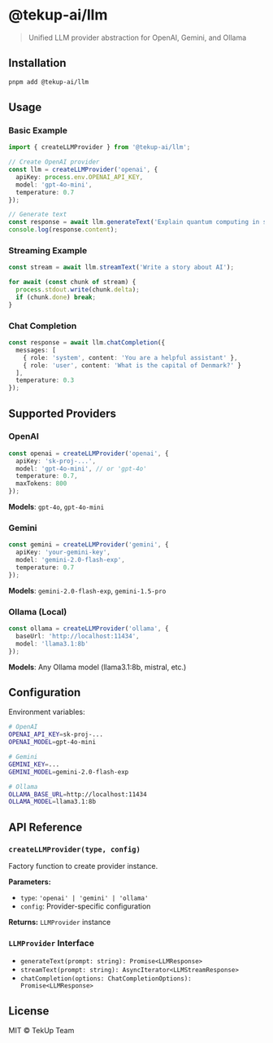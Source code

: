 # @tekup-ai/llm

> Unified LLM provider abstraction for OpenAI, Gemini, and Ollama

## Installation

```bash
pnpm add @tekup-ai/llm
```

## Usage

### Basic Example

```typescript
import { createLLMProvider } from '@tekup-ai/llm';

// Create OpenAI provider
const llm = createLLMProvider('openai', {
  apiKey: process.env.OPENAI_API_KEY,
  model: 'gpt-4o-mini',
  temperature: 0.7
});

// Generate text
const response = await llm.generateText('Explain quantum computing in simple terms');
console.log(response.content);
```

### Streaming Example

```typescript
const stream = await llm.streamText('Write a story about AI');

for await (const chunk of stream) {
  process.stdout.write(chunk.delta);
  if (chunk.done) break;
}
```

### Chat Completion

```typescript
const response = await llm.chatCompletion({
  messages: [
    { role: 'system', content: 'You are a helpful assistant' },
    { role: 'user', content: 'What is the capital of Denmark?' }
  ],
  temperature: 0.3
});
```

## Supported Providers

### OpenAI

```typescript
const openai = createLLMProvider('openai', {
  apiKey: 'sk-proj-...',
  model: 'gpt-4o-mini', // or 'gpt-4o'
  temperature: 0.7,
  maxTokens: 800
});
```

**Models**: `gpt-4o`, `gpt-4o-mini`

### Gemini

```typescript
const gemini = createLLMProvider('gemini', {
  apiKey: 'your-gemini-key',
  model: 'gemini-2.0-flash-exp',
  temperature: 0.7
});
```

**Models**: `gemini-2.0-flash-exp`, `gemini-1.5-pro`

### Ollama (Local)

```typescript
const ollama = createLLMProvider('ollama', {
  baseUrl: 'http://localhost:11434',
  model: 'llama3.1:8b'
});
```

**Models**: Any Ollama model (llama3.1:8b, mistral, etc.)

## Configuration

Environment variables:

```bash
# OpenAI
OPENAI_API_KEY=sk-proj-...
OPENAI_MODEL=gpt-4o-mini

# Gemini
GEMINI_KEY=...
GEMINI_MODEL=gemini-2.0-flash-exp

# Ollama
OLLAMA_BASE_URL=http://localhost:11434
OLLAMA_MODEL=llama3.1:8b
```

## API Reference

### `createLLMProvider(type, config)`

Factory function to create provider instance.

**Parameters:**
- `type`: `'openai' | 'gemini' | 'ollama'`
- `config`: Provider-specific configuration

**Returns:** `LLMProvider` instance

### `LLMProvider` Interface

- `generateText(prompt: string): Promise<LLMResponse>`
- `streamText(prompt: string): AsyncIterator<LLMStreamResponse>`
- `chatCompletion(options: ChatCompletionOptions): Promise<LLMResponse>`

## License

MIT © TekUp Team

